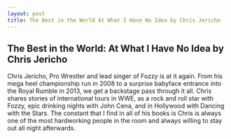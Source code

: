 ```yaml
---
layout: post
title: The Best in the World At What I Have No Idea by Chris Jericho
---
```


## The Best in the World: At What I Have No Idea by Chris Jericho

Chris Jericho, Pro Wrestler and lead singer of Fozzy is at it again. From his mega heel championship run in 2008 to a surprise babyface entrance into the Royal Rumble in 2013, we get a backstage pass through it all. Chris shares stories of international tours in WWE, as a rock and roll star with Fozzy, epic drinking nights with John Cena, and in Hollywood with Dancing with the Stars. The constant that I find in all of his books is Chris is always one of the most hardworking people in the room and always willing to stay out all night afterwards.